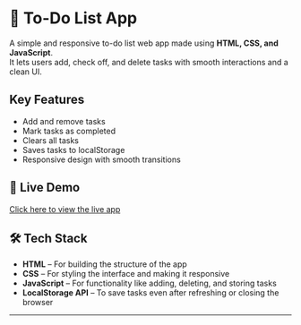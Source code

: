 # 📝 To-Do List App

A simple and responsive to-do list web app made using **HTML, CSS, and JavaScript**.  
It lets users add, check off, and delete tasks with smooth interactions and a clean UI.

## Key Features

- Add and remove tasks
- Mark tasks as completed
- Clears all tasks
- Saves tasks to localStorage
- Responsive design with smooth transitions

## 🔗 Live Demo

[Click here to view the live app](https://omarasim6.github.io/To-Do-List-App/)

## 🛠️ Tech Stack

- **HTML** – For building the structure of the app
- **CSS** – For styling the interface and making it responsive
- **JavaScript** – For functionality like adding, deleting, and storing tasks
- **LocalStorage API** – To save tasks even after refreshing or closing the browser
  
---
